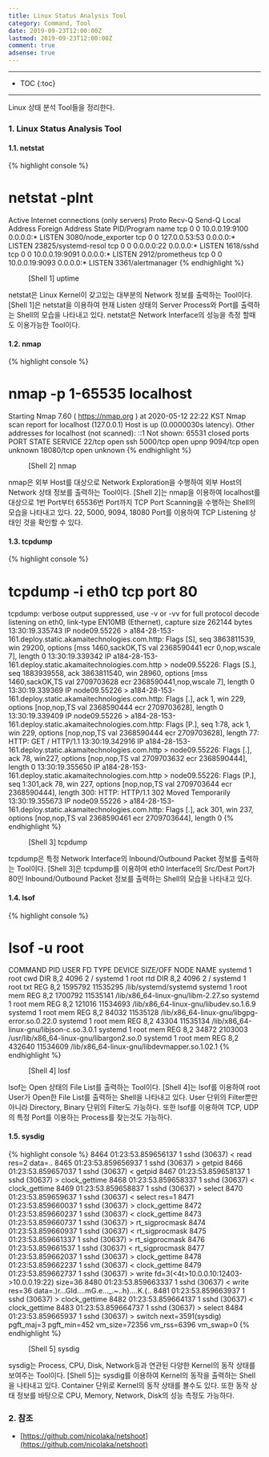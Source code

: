 ```yaml
---
title: Linux Status Analysis Tool
category: Command, Tool
date: 2019-09-23T12:00:00Z
lastmod: 2019-09-23T12:00:00Z
comment: true
adsense: true
---
```


***

* TOC
{:toc}

***

Linux 상태 분석 Tool들을 정리한다.

### 1. Linux Status Analysis Tool

#### 1.1. netstat

{% highlight console %}
# netstat -plnt
Active Internet connections (only servers)
Proto Recv-Q Send-Q Local Address           Foreign Address         State       PID/Program name
tcp        0      0 10.0.0.19:9100          0.0.0.0:*               LISTEN      3080/node_exporter
tcp        0      0 127.0.0.53:53           0.0.0.0:*               LISTEN      23825/systemd-resol
tcp        0      0 0.0.0.0:22              0.0.0.0:*               LISTEN      1618/sshd
tcp        0      0 10.0.0.19:9091          0.0.0.0:*               LISTEN      2912/prometheus
tcp        0      0 10.0.0.19:9093          0.0.0.0:*               LISTEN      3361/alertmanager
{% endhighlight %}
<figure>
<figcaption class="caption">[Shell 1] uptime</figcaption>
</figure>

netstat은 Linux Kernel이 갖고있는 대부분의 Network 정보를 출력하는 Tool이다. [Shell 1]은 netstat을 이용하여 현재 Listen 상태의 Server Process와 Port를 출력하는 Shell의 모습을 나타내고 있다. netstat은 Network Interface의 성능을 측정 할때도 이용가능한 Tool이다.

#### 1.2. nmap

{% highlight console %}
#  nmap -p 1-65535 localhost
Starting Nmap 7.60 ( https://nmap.org ) at 2020-05-12 22:22 KST
Nmap scan report for localhost (127.0.0.1)
Host is up (0.0000030s latency).
Other addresses for localhost (not scanned): ::1
Not shown: 65531 closed ports
PORT      STATE SERVICE
22/tcp    open  ssh
5000/tcp  open  upnp
9094/tcp  open  unknown
18080/tcp open  unknown
{% endhighlight %}
<figure>
<figcaption class="caption">[Shell 2] nmap</figcaption>
</figure>

nmap은 외부 Host를 대상으로 Network Exploration을 수행하여 외부 Host의 Network 상태 정보를 출력하는 Tool이다. [Shell 2]는 nmap을 이용하여 localhost를 대상으로 1번 Port부터 65536번 Port까지 TCP Port Scanning을 수행하는 Shell의 모습을 나타내고 있다. 22, 5000, 9094, 18080 Port를 이용하여 TCP Listening 상태인 것을 확인할 수 있다.

#### 1.3. tcpdump

{% highlight console %}
#  tcpdump -i eth0 tcp port 80
tcpdump: verbose output suppressed, use -v or -vv for full protocol decode
listening on eth0, link-type EN10MB (Ethernet), capture size 262144 bytes
13:30:19.335743 IP node09.55226 > a184-28-153-161.deploy.static.akamaitechnologies.com.http: Flags [S], seq 3863811539, win 29200, options [mss 1460,sackOK,TS val 2368590441 ecr 0,nop,wscale 7], length 0
13:30:19.339342 IP a184-28-153-161.deploy.static.akamaitechnologies.com.http > node09.55226: Flags [S.], seq 1883939558, ack 3863811540, win 28960, options [mss 1460,sackOK,TS val 2709703628 ecr 2368590441,nop,wscale 7], length 0
13:30:19.339369 IP node09.55226 > a184-28-153-161.deploy.static.akamaitechnologies.com.http: Flags [.], ack 1, win 229, options [nop,nop,TS val 2368590444 ecr 2709703628], length 0
13:30:19.339409 IP node09.55226 > a184-28-153-161.deploy.static.akamaitechnologies.com.http: Flags [P.], seq 1:78, ack 1, win 229, options [nop,nop,TS val 2368590444 ecr 2709703628], length 77: HTTP: GET / HTTP/1.1
13:30:19.342916 IP a184-28-153-161.deploy.static.akamaitechnologies.com.http > node09.55226: Flags [.], ack 78, win227, options [nop,nop,TS val 2709703632 ecr 2368590444], length 0
13:30:19.355650 IP a184-28-153-161.deploy.static.akamaitechnologies.com.http > node09.55226: Flags [P.], seq 1:301,ack 78, win 227, options [nop,nop,TS val 2709703644 ecr 2368590444], length 300: HTTP: HTTP/1.1 302 Moved Temporarily
13:30:19.355673 IP node09.55226 > a184-28-153-161.deploy.static.akamaitechnologies.com.http: Flags [.], ack 301, win 237, options [nop,nop,TS val 2368590461 ecr 2709703644], length 0
{% endhighlight %}
<figure>
<figcaption class="caption">[Shell 3] tcpdump</figcaption>
</figure>

tcpdump은 특정 Network Interface의 Inbound/Outbound Packet 정보를 출력하는 Tool이다. [Shell 3]은 tcpdump를 이용하여 eth0 Interface의 Src/Dest Port가 80인 Inbound/Outbound Packet 정보를 출력하는 Shell의 모습을 나타내고 있다.

#### 1.4. lsof

{% highlight console %}
# lsof -u root
COMMAND     PID USER   FD      TYPE             DEVICE SIZE/OFF       NODE NAME
systemd       1 root  cwd       DIR                8,2     4096          2 /
systemd       1 root  rtd       DIR                8,2     4096          2 /
systemd       1 root  txt       REG                8,2  1595792   11535295 /lib/systemd/systemd
systemd       1 root  mem       REG                8,2  1700792   11535141 /lib/x86_64-linux-gnu/libm-2.27.so
systemd       1 root  mem       REG                8,2   121016   11534693 /lib/x86_64-linux-gnu/libudev.so.1.6.9
systemd       1 root  mem       REG                8,2    84032   11535128 /lib/x86_64-linux-gnu/libgpg-error.so.0.22.0
systemd       1 root  mem       REG                8,2    43304   11535134 /lib/x86_64-linux-gnu/libjson-c.so.3.0.1
systemd       1 root  mem       REG                8,2    34872    2103003 /usr/lib/x86_64-linux-gnu/libargon2.so.0
systemd       1 root  mem       REG                8,2   432640   11534609 /lib/x86_64-linux-gnu/libdevmapper.so.1.02.1
{% endhighlight %}
<figure>
<figcaption class="caption">[Shell 4] losf</figcaption>
</figure>

lsof는 Open 상태의 File List를 출력하는 Tool이다. [Shell 4]는 lsof를 이용하여 root User가 Open한 File List를 출력하는 Shell을 나타내고 있다. User 단위의 Filter뿐만 아니라 Directory, Binary 단위의 Filter도 가능하다. 또한 lsof를 이용하여 TCP, UDP의 특정 Port를 이용하는 Process를 찾는것도 가능하다.

#### 1.5. sysdig

{% highlight console %}
8464 01:23:53.859656137 1 sshd (30637) < read res=2 data=..
8465 01:23:53.859656937 1 sshd (30637) > getpid
8466 01:23:53.859657037 1 sshd (30637) < getpid
8467 01:23:53.859658137 1 sshd (30637) > clock_gettime
8468 01:23:53.859658337 1 sshd (30637) < clock_gettime
8469 01:23:53.859658837 1 sshd (30637) > select
8470 01:23:53.859659637 1 sshd (30637) < select res=1
8471 01:23:53.859660037 1 sshd (30637) > clock_gettime
8472 01:23:53.859660237 1 sshd (30637) < clock_gettime
8473 01:23:53.859660737 1 sshd (30637) > rt_sigprocmask
8474 01:23:53.859660937 1 sshd (30637) < rt_sigprocmask
8475 01:23:53.859661337 1 sshd (30637) > rt_sigprocmask
8476 01:23:53.859661537 1 sshd (30637) < rt_sigprocmask
8477 01:23:53.859662037 1 sshd (30637) > clock_gettime
8478 01:23:53.859662237 1 sshd (30637) < clock_gettime
8479 01:23:53.859662737 1 sshd (30637) > write fd=3(<4t>10.0.0.10:12403->10.0.0.19:22) size=36
8480 01:23:53.859663337 1 sshd (30637) < write res=36 data=.)r...GId....mG.e..._.~..h}....K.{..
8481 01:23:53.859663937 1 sshd (30637) > clock_gettime
8482 01:23:53.859664137 1 sshd (30637) < clock_gettime
8483 01:23:53.859664737 1 sshd (30637) > select
8484 01:23:53.859665937 1 sshd (30637) > switch next=3591(sysdig) pgft_maj=3 pgft_min=452 vm_size=72356 vm_rss=6396 vm_swap=0
{% endhighlight %}
<figure>
<figcaption class="caption">[Shell 5] sysdig</figcaption>
</figure>

sysdig는 Process, CPU, Disk, Network등과 연관된 다양한 Kernel의 동작 상태를 보여주는 Tool이다. [Shell 5]는 sysdig를 이용하여 Kernel의 동작을 출력하는 Shell을 나타내고 있다. Container 단위로 Kernel의 동작 상태를 볼수도 있다. 또한 동작 상태 정보를 바탕으로 CPU, Memory, Network, Disk의 성능 측정도 가능하다.

### 2. 참조

* [https://github.com/nicolaka/netshoot](https://github.com/nicolaka/netshoot)

